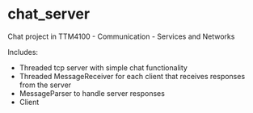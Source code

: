 # chat_server
Chat project in TTM4100 - Communication - Services and Networks

Includes:
- Threaded tcp server with simple chat functionality
- Threaded MessageReceiver for each client that receives responses from the server
- MessageParser to handle server responses
- Client
